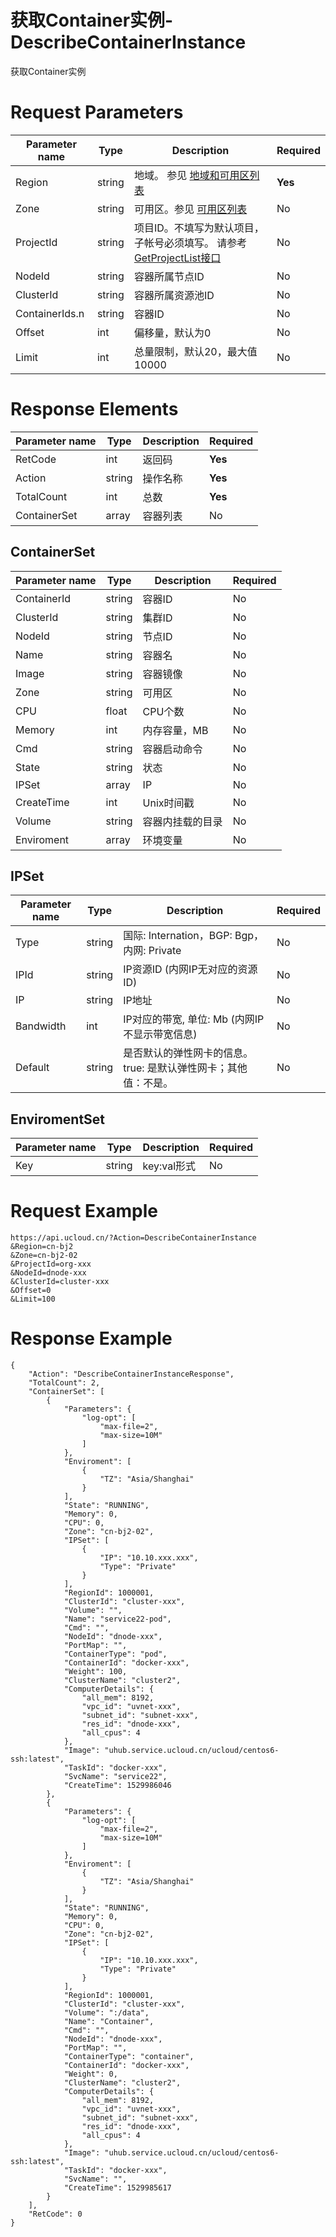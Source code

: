 # 获取Container实例-DescribeContainerInstance

获取Container实例

# Request Parameters
|Parameter name|Type|Description|Required|
|---|---|---|---|
|Region|string|地域。 参见 [地域和可用区列表](api/summary/regionlist)|**Yes**|
|Zone|string|可用区。参见 [可用区列表](api/summary/regionlist)|No|
|ProjectId|string|项目ID。不填写为默认项目，子帐号必须填写。 请参考[GetProjectList接口](api/summary/get_project_list)|No|
|NodeId|string|容器所属节点ID|No|
|ClusterId|string|容器所属资源池ID|No|
|ContainerIds.n|string|容器ID|No|
|Offset|int|偏移量，默认为0|No|
|Limit|int|总量限制，默认20，最大值10000|No|

# Response Elements
|Parameter name|Type|Description|Required|
|---|---|---|---|
|RetCode|int|返回码|**Yes**|
|Action|string|操作名称|**Yes**|
|TotalCount|int|总数|**Yes**|
|ContainerSet|array|容器列表|No|

## ContainerSet
|Parameter name|Type|Description|Required|
|---|---|---|---|
|ContainerId|string|容器ID|No|
|ClusterId|string|集群ID|No|
|NodeId|string|节点ID|No|
|Name|string|容器名|No|
|Image|string|容器镜像|No|
|Zone|string|可用区|No|
|CPU|float|CPU个数|No|
|Memory|int|内存容量，MB|No|
|Cmd|string|容器启动命令|No|
|State|string|状态|No|
|IPSet|array|IP|No|
|CreateTime|int|Unix时间戳|No|
|Volume|string|容器内挂载的目录|No|
|Enviroment|array|环境变量|No|

## IPSet
|Parameter name|Type|Description|Required|
|---|---|---|---|
|Type|string|国际: Internation，BGP: Bgp，内网: Private|No|
|IPId|string|IP资源ID (内网IP无对应的资源ID)|No|
|IP|string|IP地址|No|
|Bandwidth|int|IP对应的带宽, 单位: Mb (内网IP不显示带宽信息)|No|
|Default|string|是否默认的弹性网卡的信息。true: 是默认弹性网卡；其他值：不是。|No|

## EnviromentSet
|Parameter name|Type|Description|Required|
|---|---|---|---|
|Key|string|key:val形式|No|

# Request Example
```
https://api.ucloud.cn/?Action=DescribeContainerInstance
&Region=cn-bj2
&Zone=cn-bj2-02
&ProjectId=org-xxx
&NodeId=dnode-xxx
&ClusterId=cluster-xxx
&Offset=0
&Limit=100
```

# Response Example
```
{
    "Action": "DescribeContainerInstanceResponse", 
    "TotalCount": 2, 
    "ContainerSet": [
        {
            "Parameters": {
                "log-opt": [
                    "max-file=2", 
                    "max-size=10M"
                ]
            }, 
            "Enviroment": [
                {
                    "TZ": "Asia/Shanghai"
                }
            ], 
            "State": "RUNNING", 
            "Memory": 0, 
            "CPU": 0, 
            "Zone": "cn-bj2-02", 
            "IPSet": [
                {
                    "IP": "10.10.xxx.xxx", 
                    "Type": "Private"
                }
            ], 
            "RegionId": 1000001, 
            "ClusterId": "cluster-xxx", 
            "Volume": "", 
            "Name": "service22-pod", 
            "Cmd": "", 
            "NodeId": "dnode-xxx", 
            "PortMap": "", 
            "ContainerType": "pod", 
            "ContainerId": "docker-xxx", 
            "Weight": 100, 
            "ClusterName": "cluster2", 
            "ComputerDetails": {
                "all_mem": 8192, 
                "vpc_id": "uvnet-xxx", 
                "subnet_id": "subnet-xxx", 
                "res_id": "dnode-xxx", 
                "all_cpus": 4
            }, 
            "Image": "uhub.service.ucloud.cn/ucloud/centos6-ssh:latest", 
            "TaskId": "docker-xxx", 
            "SvcName": "service22", 
            "CreateTime": 1529986046
        }, 
        {
            "Parameters": {
                "log-opt": [
                    "max-file=2", 
                    "max-size=10M"
                ]
            }, 
            "Enviroment": [
                {
                    "TZ": "Asia/Shanghai"
                }
            ], 
            "State": "RUNNING", 
            "Memory": 0, 
            "CPU": 0, 
            "Zone": "cn-bj2-02", 
            "IPSet": [
                {
                    "IP": "10.10.xxx.xxx", 
                    "Type": "Private"
                }
            ], 
            "RegionId": 1000001, 
            "ClusterId": "cluster-xxx", 
            "Volume": ":/data", 
            "Name": "Container", 
            "Cmd": "", 
            "NodeId": "dnode-xxx", 
            "PortMap": "", 
            "ContainerType": "container", 
            "ContainerId": "docker-xxx", 
            "Weight": 0, 
            "ClusterName": "cluster2", 
            "ComputerDetails": {
                "all_mem": 8192, 
                "vpc_id": "uvnet-xxx", 
                "subnet_id": "subnet-xxx", 
                "res_id": "dnode-xxx", 
                "all_cpus": 4
            }, 
            "Image": "uhub.service.ucloud.cn/ucloud/centos6-ssh:latest", 
            "TaskId": "docker-xxx", 
            "SvcName": "", 
            "CreateTime": 1529985617
        }
    ], 
    "RetCode": 0
}
```


